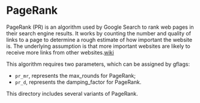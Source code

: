 # PageRank

PageRank (PR) is an algorithm used by Google Search to rank web pages in their search engine results. It works by counting the number and quality of links to a page to determine a rough estimate of how important the website is. The underlying assumption is that more important websites are likely to receive more links from other websites.[wiki](https://en.wikipedia.org/wiki/PageRank)

This algorithm requires two parameters, which can be assigned by gflags:
- `pr_mr`, represents the max_rounds for PageRank; 
- `pr_d`, represents the damping_factor for PageRank.

This directory includes several variants of PageRank.
